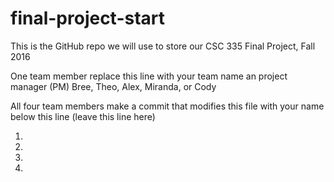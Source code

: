 # final-project-start

This is the GitHub repo we will use to store our CSC 335 Final Project, Fall 2016


One team member replace this line with your team name an project manager (PM) Bree, Theo, Alex, Miranda, or Cody


All four team members make a commit that modifies this file with your name below this line (leave this line here)

1)

2) 

3)

4)
